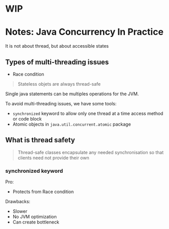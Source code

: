# WIP

# Notes: Java Concurrency In Practice

It is not about thread, but about accessible states

## Types of multi-threading issues

- Race condition

> Stateless objets are always thread-safe



Single java statements can be multiples operations for the JVM.

To avoid multi-threading issues, we have some tools:

- `synchronized` keyword to allow only one thread at a time access method or code block
- Atomic objects in `java.util.concurrent.atomic` package

## What is thread safety



> Thread-safe classes encapsulate any needed synchronisation so that clients need not provide their own

### synchronized keyword

Pro:

- Protects from Race condition

Drawbacks:

- Slower
- No JVM optimization
- Can create bottleneck
